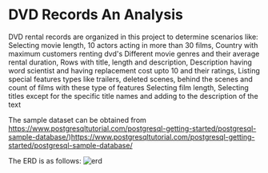 # DVD Records An Analysis
 
DVD rental records are organized in this project to determine scenarios like:
Selecting movie length, 10 actors acting in more than 30 films, Country with maximum customers renting dvd's
Different movie genres and their average rental duration, 
Rows with title, length and description, Description having word scientist and having replacement cost upto 10 and their ratings,
Listing special features types like trailers, deleted scenes, behind the scenes and count of films with these type of features
Selecting film length, Selecting titles except for the specific title names and adding to the description of the text

The sample dataset can be obtained from 
https://www.postgresqltutorial.com/postgresql-getting-started/postgresql-sample-database/)https://www.postgresqltutorial.com/postgresql-getting-started/postgresql-sample-database/

The ERD is as follows:
![erd](https://github.com/arunima777/DVD-Records-An-Analysis/assets/138151351/655ebfa0-dcb9-4335-a603-69d16b55436e)



